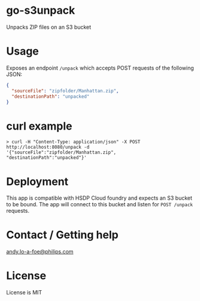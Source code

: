 # go-s3unpack
Unpacks ZIP files on an S3 bucket

# Usage
Exposes an endpoint `/unpack` which accepts POST requests of the following JSON:

```json
{
  "sourceFile": "zipfolder/Manhattan.zip",
  "destinationPath": "unpacked"
}
```

# curl example

```shell
> curl -H "Content-Type: application/json" -X POST http://localhost:8080/unpack -d '{"sourceFile":"zipfolder/Manhattan.zip", "destinationPath":"unpacked"}'
```

# Deployment
This app is compatible with HSDP Cloud foundry and expects an S3 bucket to be bound. The app will connect to this bucket and listen for `POST /unpack` requests.

# Contact / Getting help

andy.lo-a-foe@philips.com

# License
License is MIT
